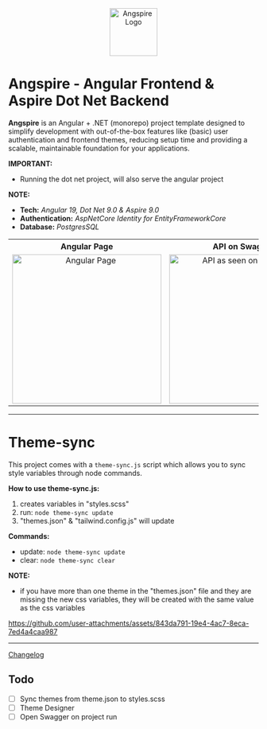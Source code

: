 <div align="center">
  <img src="https://github.com/user-attachments/assets/7845aef3-3c6d-4f82-adc9-c5b14bc2a096" alt="Angspire Logo" width="96">
</div>

# Angspire - Angular Frontend & Aspire Dot Net Backend
**Angspire** is an Angular + .NET (monorepo) project template designed to simplify development with out-of-the-box features like (basic) user authentication and frontend themes, reducing setup time and providing a scalable, maintainable foundation for your applications.

**IMPORTANT:**
- Running the dot net project, will also serve the angular project

**NOTE:**
- **Tech:** _Angular 19, Dot Net 9.0 & Aspire 9.0_
- **Authentication:** _AspNetCore Identity for EntityFrameworkCore_
- **Database:** _PostgresSQL_


<table align="center">
  <tr>
    <th>Angular Page</th>
    <th>API on Swagger</th>
    <th>Aspire Dashboard</th>
  </tr>
  <tr>
    <td align="center">
      <img src="https://github.com/user-attachments/assets/95f863b6-0c7d-42f3-81c9-471d626a3df7" alt="Angular Page" width="300">
    </td>
    <td align="center">
      <img src="https://github.com/user-attachments/assets/a4e93984-b774-4cae-b8fd-f84f728e3d24" alt="API as seen on Swagger" width="300">
    </td>
    <td align="center">
      <img src="https://github.com/user-attachments/assets/180e2000-c313-4daf-977b-9aa86648c872" alt="Aspire Dashboard" width="300">
    </td>
  </tr>
</table>

---

# Theme-sync
This project comes with a `theme-sync.js` script which allows you to sync style variables through node commands.

**How to use theme-sync.js:**
1. creates variables in "styles.scss"
2. run: `node theme-sync update`
3. "themes.json" & "tailwind.config.js" will update

**Commands:**
- update: `node theme-sync update`
- clear: `node theme-sync clear`

**NOTE:**
- if you have more than one theme in the "themes.json" file and they are missing the new css variables, they will be created with the same value as the css variables

https://github.com/user-attachments/assets/843da791-19e4-4ac7-8eca-7ed4a4caa987

---

[Changelog](https://github.com/tbarracha/Angspire/blob/main/CHANGELOG.md)

## Todo
- [ ] Sync themes from theme.json to styles.scss
- [ ] Theme Designer
- [ ] Open Swagger on project run
